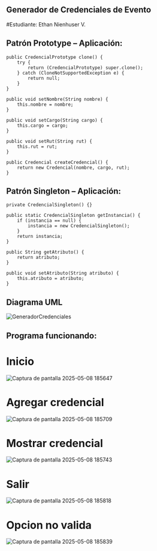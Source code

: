 ## Generador de Credenciales de Evento

#Estudiante:
Ethan Nienhuser V.

## Patrón Prototype – Aplicación:
    public CredencialPrototype clone() {
        try {
            return (CredencialPrototype) super.clone();
        } catch (CloneNotSupportedException e) {
            return null;
        }
    }

    public void setNombre(String nombre) {
        this.nombre = nombre;
    }

    public void setCargo(String cargo) {
        this.cargo = cargo;
    }

    public void setRut(String rut) {
        this.rut = rut;
    }

    public Credencial createCredencial() {
        return new Credencial(nombre, cargo, rut);
    }
## Patrón Singleton – Aplicación:
    private CredencialSingleton() {}

    public static CredencialSingleton getInstancia() {
        if (instancia == null) {
            instancia = new CredencialSingleton();
        }
        return instancia;
    }

    public String getAtributo() {
        return atributo;
    }

    public void setAtributo(String atributo) {
        this.atributo = atributo;
    }
## Diagrama UML
![GeneradorCredenciales](https://github.com/user-attachments/assets/68d7cd31-1e27-4c52-a4ff-1072347770b6)

## Programa funcionando:
# Inicio
![Captura de pantalla 2025-05-08 185647](https://github.com/user-attachments/assets/7e3f1c5f-d6dd-4f7d-9bf2-92c02311d404)
# Agregar credencial
![Captura de pantalla 2025-05-08 185709](https://github.com/user-attachments/assets/21491cfb-c356-4de3-8a9d-c7e49d131cf0)
# Mostrar credencial
![Captura de pantalla 2025-05-08 185743](https://github.com/user-attachments/assets/a9ac8f01-7c59-4355-b9b3-298312c03581)
# Salir
![Captura de pantalla 2025-05-08 185818](https://github.com/user-attachments/assets/c425831a-aae2-408d-8406-7fdf7d9fe264)
# Opcion no valida
![Captura de pantalla 2025-05-08 185839](https://github.com/user-attachments/assets/e4bfc428-2f47-467b-8deb-ee1dbc343e57)


